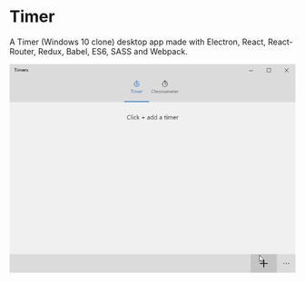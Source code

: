 # Timer
A Timer (Windows 10 clone) desktop app made with Electron, React, React-Router, Redux, Babel, ES6, SASS and Webpack.


<img src="/demo/demo-v0.1.gif" alt="Demo v0.1">